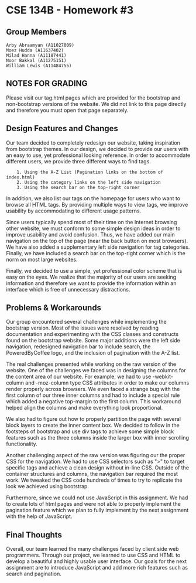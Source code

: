 # CSE 134B - Homework #3

## Group Members
    Arby Abraamyan (A11027009)
    Moez Hudda (A11637402)
    Milad Hanna (A11187441)
    Noor Bakkal (A11275151)
    William Lewis (A11484755)
    
## NOTES FOR GRADING

Please visit our tag.html pages which are provided for the bootstrap  and non-bootstrap versions of the website. We did not link to this page directly and therefore you must open that page separately.
    

## Design Features and Changes

Our team decided to completely redesign our website, taking inspiration from bootstrap themes. In our design, we decided to provide our users with an easy to use, yet professional looking reference. In order to accommodate different users, we provide three different ways to find tags.
    
        1. Using the A-Z List (Pagination links on the bottom of index.html)
        2. Using the category links on the left side navigation
        3. Using the search bar on the top-right corner

In addition, we also list our tags on the homepage for users who want to browse all HTML tags. By providing multiple ways to view tags, we improve usability by accommodating to different usage patterns.
    
Since users typically spend most of their time on the Internet browsing other website, we must conform to some simple design ideas in order to improve usability and avoid confusion. Thus, we have added our main navigation on the top of the page (near the back button on most browsers). We have also added a supplementary left side navigation for tag categories. Finally, we have included a search bar on the top-right corner which is the norm on most large websites.
    
Finally, we decided to use a simple, yet professional color scheme that is easy on the eyes. We realize that the majority of our users are seeking information and therefore we want to provide the information within an interface which is free of unnecessary distractions.
    
## Problems & Workarounds

Our group encountered several challenges while implementing the bootstrap version. Most of the issues were resolved by reading documentation and experimenting with the CSS classes and constructs found on the bootstrap website. Some major additions were the left side navigation, redesigned navigation bar to include search, the PoweredByCoffee logo, and the inclusion of pagination with the A-Z list.
    
The real challenges presented while working on the raw version of the website. One of the challenges we faced was in designing the columns for the content area of our website. For example, we had to use -webkit-column and -moz-column type CSS attributes in order to make our columns render properly across browsers. We even faced a strange bug with the first column of our three inner columns and had to include a special rule which added a negative top-margin to the first column. This workaround helped align the columns and make everything look proportional.
    
We also had to figure out how to properly partition the page with several block layers to create the inner content box. We decided to follow in the footsteps of bootstrap and use div tags to achieve some simple block features such as the three columns inside the larger box with inner scrolling functionality.
    
Another challenging aspect of the raw version was figuring our the proper CSS for the navigation. We had to use CSS selectors such as ">" to target specific tags and achieve a clean design without in-line CSS. Outside of the container structures and columns, the navigation bar required the most work. We tweaked the CSS code hundreds of times to try to replicate the look we achieved using bootstrap.
    
Furthermore, since we could not use JavaScript in this assignment. We had to create lots of html pages and were not able to properly implement the pagination feature which we plan to fully implement by the next assignment with the help of JavaScript.
    
## Final Thoughts

Overall, our team learned the many challenges faced by client side web programmers. Through our project, we learned to use CSS and HTML to develop a beautiful and highly usable user interface. Our goals for the next assignment are to introduce JavaScript and add more rich features such as search and pagination. 
